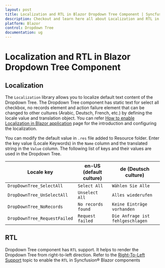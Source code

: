 ```yaml
---
layout: post
title: Localization and RTL in Blazor Dropdown Tree Component | Syncfusion
description: Checkout and learn here all about Localization and RTL in Syncfusion Blazor Dropdown Tree component and more.
platform: Blazor
control: Dropdown Tree
documentation: ug
---
```



# Localization and RTL in Blazor Dropdown Tree Component

## Localization

The `Localization` library allows you to localize default text content of the Dropdown Tree. The Dropdown Tree component has static text for select all checkbox, no records element and action failure element that can be changed to other cultures (Arabic, Deutsch, French, etc.) by defining the locale value and translation object. You can refer [How to enable Localization in Blazor application](https://blazor.syncfusion.com/documentation/common/localization/#how-to-enable-localization-in-blazor-application) page for the introduction and configuring the localization.

You can modify the default value in `.res` file added to Resource folder. Enter the key value (Locale Keywords) in the `Name` column and the translated string in the `Value` column. The following list of keys and their values are used in the Dropdown Tree.

| **Locale key** | **en-US (default culture)** | **de (Deutsch culture)** |
| ------------ | ----------------------- | --------------------|
| `DropDownTree_SelectAll`  | `Select All` | `Wählen Sie Alle` |
| `DropDownTree_UnSelectAll`  | `Unselect All` | `Alles wiederufen` |
| `DropDownTree_NoRecords` | `No records found` | `Keine Einträge vorhanden` |
| `DropDownTree_RequestFailed` | `Request failed` | `Die Anfrage ist fehlgeschlagen` |

## RTL

Dropdown Tree component has `RTL` support. It helps to render the Dropdown Tree from right-to-left direction. Refer to the [Right-To-Left Support](https://blazor.syncfusion.com/documentation/common/right-to-left) topic to enable the `RTL` in Syncfusion&reg; Blazor components
